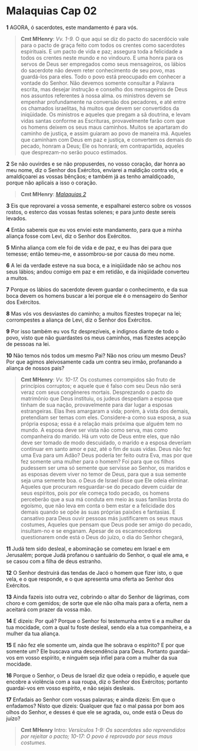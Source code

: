 # Malaquias Cap 02

**1** 	AGORA, ó sacerdotes, este mandamento é para vós.

> **Cmt MHenry**: *Vv. 1-9.* O que aqui se diz do pacto do sacerdócio vale para o pacto de graça feito com todos os crentes como sacerdotes espirituais. E um pacto de vida e paz; assegura toda a felicidade a todos os crentes neste mundo e no vindouro. E uma honra para os servos de Deus ser empregados como seus mensageiros, os lábios do sacerdote não devem reter conhecimento de seu povo, mas guardá-los para eles. Todo o povo está preocupado em conhecer a vontade do Senhor. Não devemos somente consultar a Palavra escrita, mas desejar instrução e conselho dos mensageiros de Deus nos assuntos referentes à nossa alma. os ministros devem se empenhar profundamente na conversão dos pecadores, e até entre os chamados israelitas, há muitos que devem ser convertidos da iniqüidade. Os ministros e aqueles que pregam a sã doutrina, e levam vidas santas conforme as Escrituras, provavelmente farão com que os homens deixem os seus maus caminhos. Muitos se apartaram do caminho de justiça, e assim guiaram ao povo de maneira má. Aqueles que caminham com Deus em paz e justiça, e convertem os demais do pecado, honram a Deus; Ele os honrará; em contrapartida, aqueles que desprezam-no serão pouco estimados.

**2** 	Se não ouvirdes e se não propuserdes, no vosso coração, dar honra ao meu nome, diz o Senhor dos Exércitos, enviarei a maldição contra vós, e amaldiçoarei as vossas bênçãos; e também já as tenho amaldiçoado, porque não aplicais a isso o coração.

> **Cmt MHenry**: *[Malaquias 2](../39A-Ml/02.md#0)*

**3** 	Eis que reprovarei a vossa semente, e espalharei esterco sobre os vossos rostos, o esterco das vossas festas solenes; e para junto deste sereis levados.

**4** 	Então sabereis que eu vos enviei este mandamento, para que a minha aliança fosse com Levi, diz o Senhor dos Exércitos.

**5** 	Minha aliança com ele foi de vida e de paz, e eu lhas dei para que temesse; então temeu-me, e assombrou-se por causa do meu nome.

**6** 	A lei da verdade esteve na sua boca, e a iniqüidade não se achou nos seus lábios; andou comigo em paz e em retidão, e da iniqüidade converteu a muitos.

**7** 	Porque os lábios do sacerdote devem guardar o conhecimento, e da sua boca devem os homens buscar a lei porque ele é o mensageiro do Senhor dos Exércitos.

**8** 	Mas vós vos desviastes do caminho; a muitos fizestes tropeçar na lei; corrompestes a aliança de Levi, diz o Senhor dos Exércitos.

**9** 	Por isso também eu vos fiz desprezíveis, e indignos diante de todo o povo, visto que não guardastes os meus caminhos, mas fizestes acepção de pessoas na lei.

**10** 	Não temos nós todos um mesmo Pai? Não nos criou um mesmo Deus? Por que agimos aleivosamente cada um contra seu irmão, profanando a aliança de nossos pais?

> **Cmt MHenry**: *Vv. 10-17.* Os costumes corrompidos são fruto de princípios corruptos; e aquele que é falso com seu Deus não será veraz com seus congêneres mortais. Desprezando o pacto do matrimônio que Deus instituiu, os judeus despediam a esposa que tinham de sua nação, provavelmente para dar lugar a esposas estrangeiras. Elas lhes amargaram a vida; porém, à vista dos demais, pretendiam ser temas com eles. Considere-a como sua esposa, a sua própria esposa; essa é a relação mais próxima que alguém tem no mundo. A esposa deve ser vista não como serva, mas como companheira do marido. Há um voto de Deus entre eles, que não deve ser tomado de modo descuidado, o marido e a esposa deveríam continuar em santo amor e paz, até o fim de suas vidas. Deus não fez uma Eva para um Adão? Deus podería ter feito outra Eva, mas por que fez somente uma mulher para o homem? Foi para que os filhos pudessem ser uma só semente que servisse ao Senhor, os maridos e as esposas devem viver no temor de Deus, para que a sua semente seja uma semente boa. o Deus de Israel disse que Ele odeia eliminar. Aqueles que procuram resguardar-se do pecado devem cuidar de seus espíritos, pois por ele começa todo pecado, os homens perceberão que a sua má conduta em meio às suas famílias brota do egoísmo, que não leva em conta o bem estar e a felicidade dos demais quando se opõe às suas próprias paixões e fantasias. E cansativo para Deus ouvir pessoas más justificarem os seus maus costumes, Aqueles que pensam que Deus pode ser amigo do pecado, insultam-no e se enganam. Apesar de os escamecedores questionarem onde está o Deus do juízo, o dia do Senhor chegará,

**11** 	Judá tem sido desleal, e abominação se cometeu em Israel e em Jerusalém; porque Judá profanou o santuário do Senhor, o qual ele ama, e se casou com a filha de deus estranho.

**12** 	O Senhor destruirá das tendas de Jacó o homem que fizer isto, o que vela, e o que responde, e o que apresenta uma oferta ao Senhor dos Exércitos.

**13** 	Ainda fazeis isto outra vez, cobrindo o altar do Senhor de lágrimas, com choro e com gemidos; de sorte que ele não olha mais para a oferta, nem a aceitará com prazer da vossa mão.

**14** 	E dizeis: Por quê? Porque o Senhor foi testemunha entre ti e a mulher da tua mocidade, com a qual tu foste desleal, sendo ela a tua companheira, e a mulher da tua aliança.

**15** 	E não fez ele somente um, ainda que lhe sobrava o espírito? E por que somente um? Ele buscava uma descendência para Deus. Portanto guardai-vos em vosso espírito, e ninguém seja infiel para com a mulher da sua mocidade.

**16** 	Porque o Senhor, o Deus de Israel diz que odeia o repúdio, e aquele que encobre a violência com a sua roupa, diz o Senhor dos Exércitos; portanto guardai-vos em vosso espírito, e não sejais desleais.

**17** 	Enfadais ao Senhor com vossas palavras; e ainda dizeis: Em que o enfadamos? Nisto que dizeis: Qualquer que faz o mal passa por bom aos olhos do Senhor, e desses é que ele se agrada, ou, onde está o Deus do juízo?


> **Cmt MHenry** Intro: *Versículos 1-9: Os sacerdotes são repreendidos por rejeitar o pacto; 10-17: O povo é reprovado por seus maus costumes.*